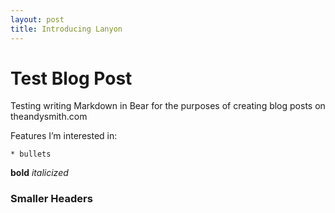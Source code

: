 ```yaml
---
layout: post
title: Introducing Lanyon
---
```


# Test Blog Post
Testing writing Markdown in Bear for the purposes of creating blog posts on theandysmith.com

Features I’m interested in:

	* bullets
**bold**
_italicized_
### Smaller Headers